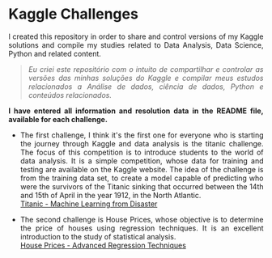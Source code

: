 # Kaggle Challenges
<div align="justify">
<p>I created this repository in order to share and control versions of my Kaggle solutions and compile my studies related to Data Analysis, Data Science, Python and related content.</p>
<blockquote><i>Eu criei este repositório com o intuito de compartilhar e controlar as versões das minhas soluções do Kaggle e compilar meus estudos relacionados a Análise de dados, ciência de dados, Python e conteúdos relacionados.</i></blockquote>

<p><strong>
I have entered all information and resolution data in the README file, available for each challenge.
</strong></p>


* The first challenge, I think it's the first one for everyone who is starting the journey through Kaggle and data analysis is the titanic challenge. The focus of this competition is to introduce students to the world of data analysis. It is a simple competition, whose data for training and testing are available on the Kaggle website. The idea of the challenge is from the training data set, to create a model capable of predicting who were the survivors of the Titanic sinking that occurred between the 14th and 15th of April in the year 1912, in the North Atlantic.<br/>
  <a href="https://www.kaggle.com/c/titanic">Titanic - Machine Learning from Disaster</a>

* The second challenge is House Prices, whose objective is to determine the price of houses using regression techniques. It is an excellent introduction to the study of statistical analysis. <br/>
  <a href="https://www.kaggle.com/c/house-prices-advanced-regression-techniques">House Prices - Advanced Regression Techniques</a>
</div>
